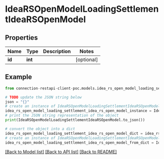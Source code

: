 # IdeaRSOpenModelLoadingSettlementIdeaRSOpenModel


## Properties

Name | Type | Description | Notes
------------ | ------------- | ------------- | -------------
**id** | **int** |  | [optional] 

## Example

```python
from connection-restapi-client-poc.models.idea_rs_open_model_loading_settlement_idea_rs_open_model import IdeaRSOpenModelLoadingSettlementIdeaRSOpenModel

# TODO update the JSON string below
json = "{}"
# create an instance of IdeaRSOpenModelLoadingSettlementIdeaRSOpenModel from a JSON string
idea_rs_open_model_loading_settlement_idea_rs_open_model_instance = IdeaRSOpenModelLoadingSettlementIdeaRSOpenModel.from_json(json)
# print the JSON string representation of the object
print(IdeaRSOpenModelLoadingSettlementIdeaRSOpenModel.to_json())

# convert the object into a dict
idea_rs_open_model_loading_settlement_idea_rs_open_model_dict = idea_rs_open_model_loading_settlement_idea_rs_open_model_instance.to_dict()
# create an instance of IdeaRSOpenModelLoadingSettlementIdeaRSOpenModel from a dict
idea_rs_open_model_loading_settlement_idea_rs_open_model_from_dict = IdeaRSOpenModelLoadingSettlementIdeaRSOpenModel.from_dict(idea_rs_open_model_loading_settlement_idea_rs_open_model_dict)
```
[[Back to Model list]](../README.md#documentation-for-models) [[Back to API list]](../README.md#documentation-for-api-endpoints) [[Back to README]](../README.md)


